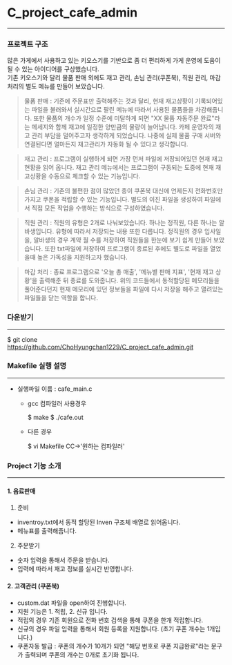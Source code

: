 # C_project_cafe_admin
-----------------------
### 프로젝트 구조
많은 가게에서 사용하고 있는 키오스기를 기반으로 좀 더 편리하게 가게 운영에 도움이 될 수 있는 아이디어를 구상했습니다.  
기존 키오스기와 달리 물품 판매 외에도 재고 관리, 손님 관리(쿠폰북), 직원 관리, 마감 처리의 별도 메뉴를 만들어 보았습니다.  
>물품 판매 : 기존에 주문표만 출력해주는 것과 달리, 현재 재고상황이 기록되어있는 파일을 불러와서 실시간으로 팔린 메뉴에 따라서 사용된 물품들을 차감해줍니다. 또한 물품의 개수가 일정 수준에 미달하게 되면 "XX 물품 자동주문 완료"라는 메세지와 함께 재고에 일정한 양만큼의 물량이 늘어납니다. 카페 운영자의 재고 관리 부담을 덜어주고자 생각하게 되었습니다. 나중에 실제 물품 구매 서버와 연결된다면 얼마든지 재고관리가 자동화 될 수 있다고 생각합니다.

>재고 관리 : 프로그램이 실행하게 되면 가장 먼저 파일에 저장되어있던 현재 재고현황을 읽어 옵니다. 재고 관리 메뉴에서는 프로그램이 구동되는 도중에 현재 재고상황을 수동으로 체크할 수 있는 기능입니다.

>손님 관리 : 기존의 불편한 점이 많았던 종이 쿠폰북 대신에 언제든지 전화번호만 가지고 쿠폰을 적립할 수 있는 기능입니다. 별도의 이진 파일을 생성하여 파일에서 직접 모든 작업을 수행하는 방식으로 구성하였습니다.

>직원 관리 : 직원의 유형은 2개로 나눠보았습니다. 하나는 정직원, 다른 하나는 알바생입니다. 유형에 따라서 저장되는 내용 또한 다릅니다. 정직원의 경우 입사일을, 알바생의 경우 계약 월 수를 저장하여 직원들을 한눈에 보기 쉽게 만들어 보았습니다. 또한 txt파일에 저장하여 프로그램이 종료된 후에도 별도로 파일을 열었을때 높은 가독성을 지원하고자 했습니다.

>마감 처리 : 종료 프로그램으로 '오늘 총 매출', '메뉴별 판매 지표', '현재 재고 상황'을 출력해준 뒤 종료를 도와줍니다. 위의 코드들에서 동적할당된 메모리들을 풀어준다던지 현재 메모리에 있던 정보들을 파일에 다시 저장을 해주고 열려있는 파일들을 닫는 역할을 합니다.

### 다운받기
-----------------

 $ git clone https://github.com/ChoHyungchan1229/C_project_cafe_admin.git


### Makefile 실행 설명
-----------------------
* 실행파일 이름 : cafe_main.c
  * gcc 컴파일러 사용경우
  
    $ make
    $ ./cafe.out
  
  * 다른 경우
  
    $ vi Makefile
    CC->'원하는 컴파일러'
  
### Project 기능 소개
----------------------
#### 1. 음료판매
1. 준비
  * inventroy.txt에서 동적 할당된 Inven 구조체 배열로 읽어옵니다.
  * 메뉴표를 출력해줍니다.
2. 주문받기
  * 숫자 입력을 통해서 주문을 받습니다.
  * 입력에 따라서 재고 정보를 실시간 반영합니다.  

#### 2. 고객관리 (쿠폰북)  
  * custom.dat 파일을 open하여 진행합니다.
  * 지원 기능은 1. 적립, 2. 신규 입니다.
  * 적립의 경우 기존 회원으로 전화 번호 검색을 통해 쿠폰을 한개 적립합니다.
  * 신규의 경우 파일 입력을 통해서 회원 등록을 지원합니다. (초기 쿠폰 개수는 1개입니다.)
  * 쿠폰자동 발급 : 쿠폰의 개수가 10개가 되면 "해당 번호로 쿠폰 지급완료"라는 문구가 출력되며 쿠폰의 개수는 0개로 초기화 됩니다.
